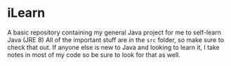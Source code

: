 # iLearn
A basic repository containing my general Java project for me to self-learn Java (JRE 8)
All of the important stuff are in the `src` folder, so make sure to check that out.
If anyone else is new to Java and looking to learn it, I take notes in most of my code so be sure to look for that as well.
